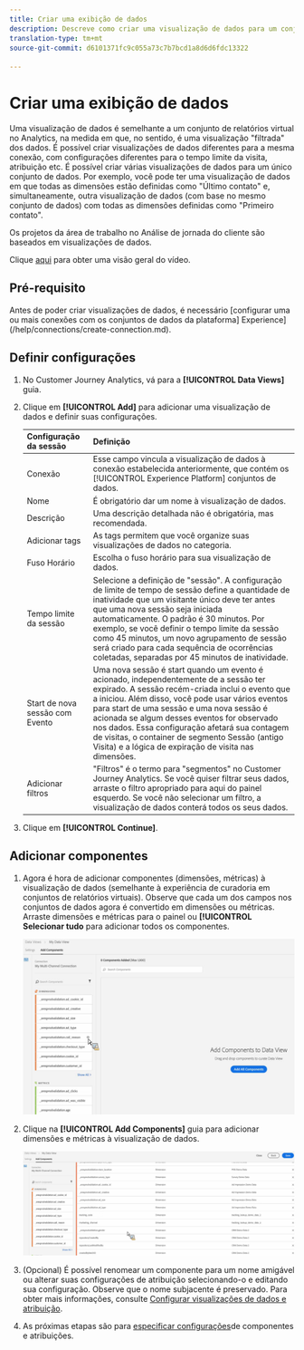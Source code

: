 ```yaml
---
title: Criar uma exibição de dados
description: Descreve como criar uma visualização de dados para um conjunto de dados da plataforma no CJA (Customer Journey Analytics).
translation-type: tm+mt
source-git-commit: d6101371fc9c055a73c7b7bcd1a8d6d6fdc13322

---
```



# Criar uma exibição de dados

Uma visualização de dados é semelhante a um conjunto de relatórios virtual no Analytics, na medida em que, no sentido, é uma visualização &quot;filtrada&quot; dos dados. É possível criar visualizações de dados diferentes para a mesma conexão, com configurações diferentes para o tempo limite da visita, atribuição etc. É possível criar várias visualizações de dados para um único conjunto de dados. Por exemplo, você pode ter uma visualização de dados em que todas as dimensões estão definidas como &quot;Último contato&quot; e, simultaneamente, outra visualização de dados (com base no mesmo conjunto de dados) com todas as dimensões definidas como &quot;Primeiro contato&quot;.

Os projetos da área de trabalho no Análise de jornada do cliente são baseados em visualizações de dados.

Clique [aqui](https://docs.adobe.com/content/help/en/platform-learn/tutorials/cja/basic-configuration-for-data-views.html) para obter uma visão geral do vídeo.

## Pré-requisito

Antes de poder criar visualizações de dados, é necessário [configurar uma ou mais conexões com os conjuntos de dados da plataforma] Experience](/help/connections/create-connection.md).

## Definir configurações

1. No Customer Journey Analytics, vá para a **[!UICONTROL Data Views]** guia.

1. Clique em **[!UICONTROL Add]** para adicionar uma visualização de dados e definir suas configurações.

   | Configuração da sessão | Definição |
   |---|---|
   | Conexão | Esse campo vincula a visualização de dados à conexão estabelecida anteriormente, que contém os [!UICONTROL Experience Platform] conjuntos de dados. |
   | Nome | É obrigatório dar um nome à visualização de dados. |
   | Descrição | Uma descrição detalhada não é obrigatória, mas recomendada. |
   | Adicionar tags | As tags permitem que você organize suas visualizações de dados no categoria. |
   | Fuso Horário | Escolha o fuso horário para sua visualização de dados. |
   | Tempo limite da sessão | Selecione a definição de &quot;sessão&quot;. A configuração de limite de tempo de sessão define a quantidade de inatividade que um visitante único deve ter antes que uma nova sessão seja iniciada automaticamente. O padrão é 30 minutos. Por exemplo, se você definir o tempo limite da sessão como 45 minutos, um novo agrupamento de sessão será criado para cada sequência de ocorrências coletadas, separadas por 45 minutos de inatividade. <!--This setting impacts not only your visit counts, but also how visit segment containers are evaluated, and the visit expiration logic for any eVars expiring on visit. Decreasing the session timeout will likely increase the total number of visits in your reporting, while increasing the visit timeout will likely decrease the total number of visits in your reporting. This needs to be reviewed.--> |
   | Start de nova sessão com Evento | Uma nova sessão é start quando um evento é acionado, independentemente de a sessão ter expirado. A sessão recém-criada inclui o evento que a iniciou. Além disso, você pode usar vários eventos para start de uma sessão e uma nova sessão é acionada se algum desses eventos for observado nos dados. Essa configuração afetará sua contagem de visitas, o container de segmento Sessão (antigo Visita) e a lógica de expiração de visita nas dimensões. |
   | Adicionar filtros | &quot;Filtros&quot; é o termo para &quot;segmentos&quot; no Customer Journey Analytics. Se você quiser filtrar seus dados, arraste o filtro apropriado para aqui do painel esquerdo. Se você não selecionar um filtro, a visualização de dados conterá todos os seus dados. |

1. Clique em **[!UICONTROL Continue]**.

## Adicionar componentes

1. Agora é hora de adicionar componentes (dimensões, métricas) à visualização de dados (semelhante à experiência de curadoria em conjuntos de relatórios virtuais). Observe que cada um dos campos nos conjuntos de dados agora é convertido em dimensões ou métricas. Arraste dimensões e métricas para o painel ou **[!UICONTROL Selecionar tudo** para adicionar todos os componentes.

   ![](assets/add-all-components.png)

1. Clique na **[!UICONTROL Add Components]** guia para adicionar dimensões e métricas à visualização de dados.

   ![](assets/add-all-components2.png)

1. (Opcional) É possível renomear um componente para um nome amigável ou alterar suas configurações de atribuição selecionando-o e editando sua configuração. Observe que o nome subjacente é preservado. Para obter mais informações, consulte [Configurar visualizações de dados e atribuição](/help/data-views/configure-dataviews.md).

1. As próximas etapas são para [especificar configurações](/help/data-views/configure-dataviews.md)de componentes e atribuições.